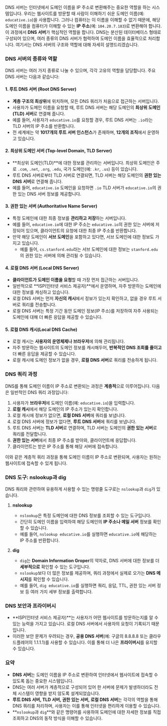 DNS 서버는 인터넷에서 도메인 이름을 IP 주소로 변환해주는 중요한 역할을 하는 시스템입니다. 우리는 웹사이트를 방문할 때 사람이 이해하기 쉬운 도메인 이름(예: `educative.io`)을 사용합니다. 그러나 컴퓨터는 이 이름을 이해할 수 없기 때문에, 해당 도메인 이름을 컴퓨터가 이해할 수 있는 **IP 주소**(예: `104.20.7.183`)로 변환해야 합니다. 이 과정에서 **DNS 서버**가 핵심적인 역할을 합니다. DNS는 분산된 데이터베이스 형태로 구성되어 있으며, 여러 종류의 DNS 서버가 협력하여 도메인 이름을 효율적으로 처리합니다. 여기서는 DNS 서버의 구조와 역할에 대해 자세히 설명드리겠습니다.

### DNS 서버의 종류와 역할
DNS 서버는 여러 가지 종류로 나눌 수 있으며, 각각 고유의 역할을 담당합니다. 주요 DNS 서버는 다음과 같습니다:

#### 1. **루트 DNS 서버 (Root DNS Server)**
- **계층 구조의 최상위**에 위치하며, 모든 DNS 쿼리가 처음으로 접근하는 서버입니다.
- 사용자가 도메인 이름을 요청할 때, 루트 DNS 서버는 해당 도메인의 **최상위 도메인(TLD) 서버**로 연결해 줍니다.
- 예를 들어, 사용자가 `educative.io`를 요청할 경우, 루트 DNS 서버는 `.io`라는 TLD 서버의 IP 주소를 반환합니다.
- 전 세계에는 약 **1017개의 루트 서버 인스턴스**가 존재하며, **12개의 조직**에서 운영하고 있습니다.

#### 2. **최상위 도메인 서버 (Top-level Domain, TLD Server)**
- **최상위 도메인(TLD)**에 대한 정보를 관리하는 서버입니다. 최상위 도메인은 주로 `.com`, `.net`, `.org`, `.edu`, 국가 도메인(예: `.kr`, `.us`) 등이 있습니다.
- 루트 DNS 서버로부터 TLD 서버로 연결되면, TLD 서버는 해당 도메인의 **권한 있는 DNS 서버**로 연결해 줍니다.
- 예를 들어, `educative.io` 도메인을 요청하면 `.io` TLD 서버가 `educative.io`의 권한 있는 DNS 서버 정보를 제공합니다.

#### 3. **권한 있는 서버 (Authoritative Name Server)**
- 특정 도메인에 대한 최종 정보를 **관리하고 저장**하는 서버입니다.
- 예를 들어, `educative.io`에 대한 IP 주소는 `educative.io`의 권한 있는 서버에 저장되어 있으며, 클라이언트의 요청에 대한 최종 IP 주소를 반환합니다.
- 만약 해당 도메인이 **서브 도메인**을 포함하고 있다면, 서브 도메인에 대한 정보도 가지고 있습니다.
  - 예를 들어, `cs.stanford.edu`라는 서브 도메인에 대한 정보는 `stanford.edu`의 권한 있는 서버에 의해 관리될 수 있습니다.

#### 4. **로컬 DNS 서버 (Local DNS Server)**
- **클라이언트가 도메인 이름을 요청**할 때 가장 먼저 접근하는 서버입니다.
- 일반적으로 **ISP(인터넷 서비스 제공자)**에서 운영하며, 자주 방문하는 도메인에 대한 정보를 캐싱하고 있습니다.
- 로컬 DNS 서버는 먼저 **자신의 캐시**에서 정보가 있는지 확인하고, 없을 경우 루트 서버로 쿼리를 전송합니다.
- 로컬 DNS 서버는 특정 기간 동안 도메인 정보(IP 주소)를 저장하여 자주 사용되는 도메인에 대해 더 빠른 응답을 제공할 수 있습니다.

#### 5. **로컬 DNS 캐시(Local DNS Cache)**
- 로컬 캐시는 **사용자의 운영체제나 브라우저**에 의해 관리됩니다.
- 자주 방문하는 웹사이트의 도메인 정보를 캐시해두어, **반복적인 DNS 조회를 줄이고** 더 빠른 응답을 제공할 수 있습니다.
- 로컬 캐시에 도메인 정보가 없을 경우, **로컬 DNS 서버**로 쿼리를 전송하게 됩니다.

### DNS 쿼리 과정
DNS를 통해 도메인 이름이 IP 주소로 변환되는 과정은 **계층적**으로 이루어집니다. 다음은 일반적인 DNS 쿼리 과정입니다:

1. 사용자가 **브라우저**에 도메인 이름(예: `educative.io`)을 입력합니다.
2. **로컬 캐시**에서 해당 도메인의 IP 주소가 있는지 확인합니다.
3. 로컬 캐시에 정보가 없으면, **로컬 DNS 서버**에 쿼리를 보냅니다.
4. 로컬 DNS 서버에 정보가 없다면, **루트 DNS 서버**에 쿼리를 보냅니다.
5. 루트 DNS 서버는 **TLD 서버**로 연결하며, TLD 서버는 도메인의 **권한 있는 서버**로 쿼리를 전달합니다.
6. **권한 있는 서버**에서 최종 IP 주소를 받아와, 클라이언트에 응답합니다.
7. 클라이언트는 받은 IP 주소를 통해 해당 서버에 접속합니다.

이와 같은 계층적 쿼리 과정을 통해 도메인 이름이 IP 주소로 변환되며, 사용자는 원하는 웹사이트에 접속할 수 있게 됩니다.

### DNS 도구: nslookup과 dig
DNS 쿼리와 관련하여 유용하게 사용할 수 있는 명령줄 도구로는 `nslookup`과 `dig`가 있습니다.

1. **nslookup**
   - `nslookup`은 특정 도메인에 대한 DNS 정보를 조회할 수 있는 도구입니다.
   - 간단히 도메인 이름을 입력하여 해당 도메인의 **IP 주소나 메일 서버** 정보를 확인할 수 있습니다.
   - 예를 들어, `nslookup educative.io`를 실행하면 `educative.io`에 해당하는 IP 주소를 반환합니다.

2. **dig**
   - `dig`는 **Domain Information Groper**의 약자로, DNS 서버에 대한 정보를 더 **세부적으로** 확인할 수 있는 도구입니다.
   - `nslookup`보다 더 많은 정보를 제공하며, 쿼리 과정에서 실제로 오가는 **DNS 메시지**를 확인할 수 있습니다.
   - 예를 들어, `dig educative.io`를 실행하면 쿼리, 응답, TTL, 권한 있는 서버 정보 등 여러 가지 세부 정보를 출력합니다.

### DNS 보안과 프라이버시
- **ISP(인터넷 서비스 제공자)**는 사용자가 어떤 웹사이트를 방문하는지를 알 수 있는 능력을 가지고 있습니다. 로컬 DNS 서버에서 사용자의 요청이 기록되기 때문입니다.
- 이러한 보안 문제가 우려되는 경우, **공용 DNS 서버**(예: 구글의 8.8.8.8 또는 클라우드플레어의 1.1.1.1)를 사용할 수 있습니다. 이를 통해 더 나은 **프라이버시**를 유지할 수 있습니다.

### 요약
- **DNS 서버**는 도메인 이름을 IP 주소로 변환하여 인터넷에서 웹사이트에 접속할 수 있도록 돕는 중요한 시스템입니다.
- DNS는 여러 서버가 계층적으로 구성되어 있어 한 서버에 문제가 발생하더라도 전체 시스템이 영향을 받지 않도록 설계되었습니다.
- **루트 DNS 서버, TLD 서버, 권한 있는 서버, 로컬 DNS 서버**는 각각의 역할을 통해 DNS 쿼리를 처리하며, 사용자는 이를 통해 인터넷을 편리하게 이용할 수 있습니다.
- **`nslookup`과 `dig`**와 같은 명령어를 사용하여 도메인에 대한 자세한 정보를 직접 조회하고 DNS의 동작 방식을 이해할 수 있습니다.